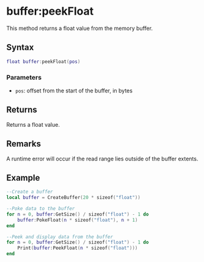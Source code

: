 # buffer:peekFloat
This method returns a float value from the memory buffer.

## Syntax
```lua
float buffer:peekFloat(pos)
```

### Parameters
- `pos`: offset from the start of the buffer, in bytes

## Returns
Returns a float value.

## Remarks
A runtime error will occur if the read range lies outside of the buffer extents.

## Example

```lua
--Create a buffer
local buffer = CreateBuffer(20 * sizeof("float"))

--Poke data to the buffer
for n = 0, buffer:GetSize() / sizeof("float") - 1 do
    buffer:PokeFloat(n * sizeof("float"), n + 1)
end

--Peek and display data from the buffer
for n = 0, buffer:GetSize() / sizeof("float") - 1 do
    Print(buffer:PeekFloat(n * sizeof("float")))
end
```